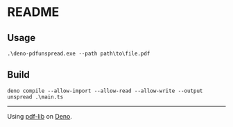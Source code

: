 # README

## Usage

```
.\deno-pdfunspread.exe --path path\to\file.pdf
```

## Build

```
deno compile --allow-import --allow-read --allow-write --output unspread .\main.ts
```

---

Using [pdf-lib](https://github.com/Hopding/pdf-lib) on
[Deno](https://deno.com/).
